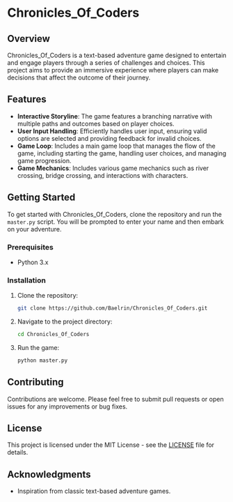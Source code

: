 # Chronicles_Of_Coders

## Overview

Chronicles_Of_Coders is a text-based adventure game designed to entertain and engage players through a series of challenges and choices. This project aims to provide an immersive experience where players can make decisions that affect the outcome of their journey.

## Features

- **Interactive Storyline**: The game features a branching narrative with multiple paths and outcomes based on player choices.
- **User Input Handling**: Efficiently handles user input, ensuring valid options are selected and providing feedback for invalid choices.
- **Game Loop**: Includes a main game loop that manages the flow of the game, including starting the game, handling user choices, and managing game progression.
- **Game Mechanics**: Includes various game mechanics such as river crossing, bridge crossing, and interactions with characters.

## Getting Started

To get started with Chronicles_Of_Coders, clone the repository and run the `master.py` script. You will be prompted to enter your name and then embark on your adventure.

### Prerequisites

- Python 3.x

### Installation

1. Clone the repository:

   ```bash
   git clone https://github.com/Baelrin/Chronicles_Of_Coders.git
   ```

2. Navigate to the project directory:

   ```bash
   cd Chronicles_Of_Coders
   ```

3. Run the game:

   ```bash
   python master.py
   ```

## Contributing

Contributions are welcome. Please feel free to submit pull requests or open issues for any improvements or bug fixes.

## License

This project is licensed under the MIT License - see the [LICENSE](LICENSE) file for details.

## Acknowledgments

- Inspiration from classic text-based adventure games.
